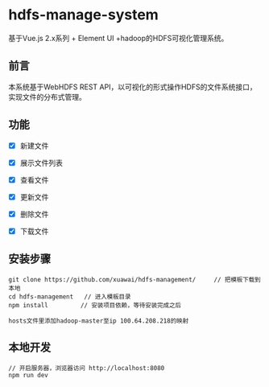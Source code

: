 # hdfs-manage-system #
基于Vue.js 2.x系列 + Element UI +hadoop的HDFS可视化管理系统。

## 前言 ##
本系统基于WebHDFS REST API，以可视化的形式操作HDFS的文件系统接口，实现文件的分布式管理。

## 功能 ##
- [x] 新建文件
- [x] 展示文件列表
- [x] 查看文件
- [x] 更新文件
- [x] 删除文件
- [x] 下载文件


## 安装步骤 ##

	git clone https://github.com/xuawai/hdfs-management/     // 把模板下载到本地
	cd hdfs-management   // 进入模板目录
	npm install         // 安装项目依赖，等待安装完成之后

	hosts文件里添加hadoop-master至ip 100.64.208.218的映射

## 本地开发 ##

	// 开启服务器，浏览器访问 http://localhost:8080
	npm run dev


